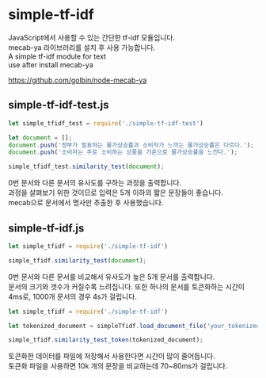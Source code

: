 # simple-tf-idf
JavaScript에서 사용할 수 있는 간단한 tf-idf 모듈입니다.   
mecab-ya 라이브러리를 설치 후 사용 가능합니다.   
A simple tf-idf module for text   
use after install mecab-ya   

https://github.com/golbin/node-mecab-ya

## simple-tf-idf-test.js
```JavaScript
let simple_tfidf_test = require('./simple-tf-idf-test')

let document = [];
document.push('정부가 발표하는 물가상승률과 소비자가 느끼는 물가상승률은 다르다.');
document.push('소비자는 주로 소비하는 상품을 기준으로 물가상승률을 느낀다.');

simple_tfidf_test.similarity_test(document);
```

0번 문서와 다른 문서의 유사도를 구하는 과정을 출력합니다.   
과정을 살펴보기 위한 것이므로 입력은 5개 이하의 짧은 문장들이 좋습니다.   
mecab으로 문서에서 명사만 추출한 후 사용했습니다.   


## simple-tf-idf.js
```JavaScript
let simple_tfidf = require('./simple-tf-idf')

simple_tfidf.similarity_test(document);
```

0번 문서와 다른 문서를 비교해서 유사도가 높은 5개 문서를 출력합니다.   
문서의 크기와 갯수가 커질수록 느려집니다. 또한 하나의 문서를 토큰화하는 시간이 4ms로, 1000개 문서의 경우 4s가 걸립니다.   


```JavaScript
let simple_tfidf = require('./simple-tf-idf')

let tokenized_document = simpleTfidf.load_document_file('your_tokenized_file_path');

simple_tfidf.similarity_test_token(tokenized_document);
```

토큰화한 데이터를 파일에 저장해서 사용한다면 시간이 많이 줄어듭니다.   
토큰화 파일을 사용하면 10k 개의 문장을 비교하는데 70~80ms가 걸립니다.